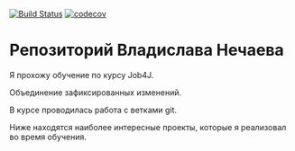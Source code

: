 [![Build Status](https://travis-ci.org/nvladislavn/job4j_dreamjob.svg?branch=master)](https://travis-ci.org/nvladislavn/job4j_dreamjob)
[![codecov](https://codecov.io/gh/nvladislavn/job4j_dreamjob/branch/master/graph/badge.svg)](https://codecov.io/gh/nvladislavn/job4j_dreamjob)


# Репозиторий Владислава Нечаева

Я прохожу обучение по курсу Job4J. 

Объединение зафиксированных изменений.

В курсе проводилась работа с ветками git.

Ниже находятся наиболее интересные проекты, которые я реализовал во время обучения.